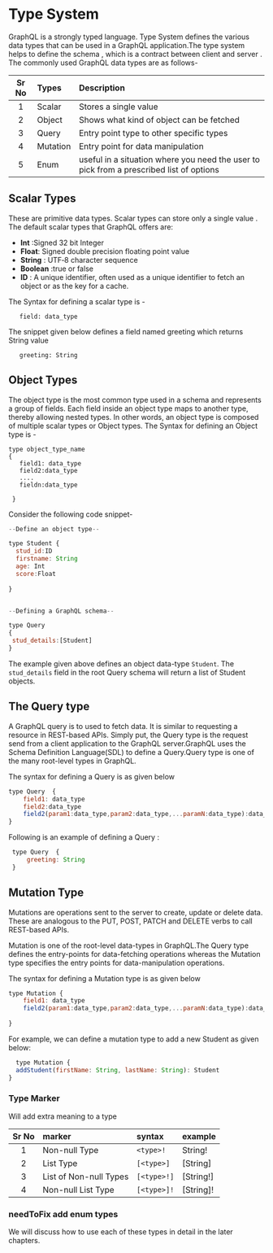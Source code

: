 
# Type System

GraphQL is a strongly typed language. Type System defines the various data types that can be used in a GraphQL application.The type system helps to define the schema , which is a contract between client and server . The commonly used GraphQL data types are as follows-

|Sr No |  Types              |  Description
|:----:|:--------------------------|:------------------
| 1    | Scalar    | Stores a single value
| 2    | Object     | Shows what kind of object can be fetched
| 3   | Query    | Entry point type to other specific types
| 4    | Mutation   | Entry point for data manipulation
| 5   | Enum   | useful in a situation where you need the user to pick from a prescribed list of options

## Scalar Types

These are primitive data types. Scalar types can store only a  single value . The default scalar types that GraphQL offers are:

- **Int** :Signed 32 bit Integer
- **Float**: Signed double precision floating point value
- **String** : UTF‐8 character sequence
- **Boolean** :true or false
- **ID** : A unique identifier, often used as a unique identifier to fetch an object or as the key for a cache.

The Syntax for defining a scalar type is - 

```javacript
   field: data_type
```

The snippet given below defines a field named greeting which returns String value

```javacript
   greeting: String
```

## Object Types

The object type is the most common type used in a schema and represents a group of fields. Each field inside an object type maps to another type, thereby allowing nested types. In other words, an object type is composed of multiple scalar types or Object types.
The Syntax for defining an Object type is - 

```javacript
type object_type_name
{
   field1: data_type
   field2:data_type 
   ....
   fieldn:data_type
   
 }
```

Consider the following code snippet-  


```javascript
--Define an object type--

type Student {
  stud_id:ID
  firstname: String
  age: Int
  score:Float
 
}


--Defining a GraphQL schema--  

type Query
{
 stud_details:[Student]
}

```
The example given above defines an object data-type  `Student`. The `stud_details` field in the root Query schema will return a list of Student objects.

## The Query type

A GraphQL query is to used to fetch data. It is similar to requesting a resource in REST-based APIs. Simply put, the Query type is the request send from a client application to the GraphQL server.GraphQL uses the Schema Definition Language(SDL) to define a Query.Query type is one of the many root-level types in GraphQL.

The syntax for defining a Query is as given below
 ```javascript
 type Query  {
     field1: data_type
     field2:data_type
     field2(param1:data_type,param2:data_type,...paramN:data_type):data_type
 }
 ```

Following is an example of defining a Query :
```javascript
 type Query  {
     greeting: String
 }
 ```
 
## Mutation Type

Mutations are operations sent to the server to create, update or delete data. These are analogous to the PUT, POST, PATCH and DELETE verbs to call REST-based APIs.

Mutation is one of the root-level data-types in GraphQL.The Query type defines the entry-points for data-fetching operations whereas the Mutation type specifies the entry points for data-manipulation operations.  

The syntax for defining a Mutation type is as given below
 ```javascript
 type Mutation {
     field1: data_type
     field2(param1:data_type,param2:data_type,...paramN:data_type):data_type
     
 }
 ```

For example, we can define a mutation type to add a new Student as given below:

```javascript
  type Mutation {
  addStudent(firstName: String, lastName: String): Student
}

```

### Type Marker

Will add extra meaning to a  type

|Sr No |  marker   |  syntax  | example|
|:----:|:---------|:-------------|:-----
| 1|Non-null Type  | `<type>!`  | String!
| 2|List Type  | `[<type>]`  |[String]
| 3|List of Non-null Types   | `[<type>!]`  | [String!]
| 4|Non-null List Type   | `[<type>]!`  | [String]!

### **needToFix** add enum types

We will discuss how to use each of these types in detail in the later chapters.

